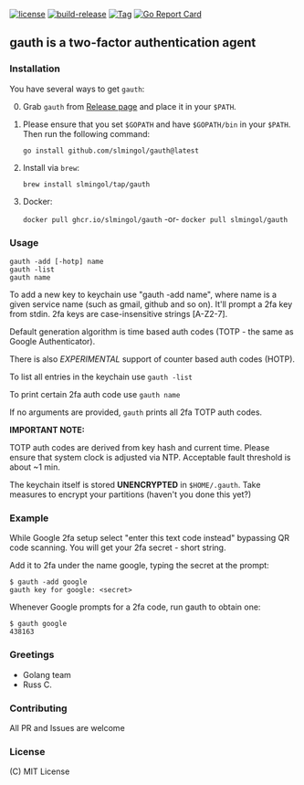 [![license](https://img.shields.io/badge/License-MIT-purple.svg)](LICENSE)
[![build-release](https://github.com/slmingol/gauth/actions/workflows/build-release.yml/badge.svg)](https://github.com/slmingol/gauth/actions/workflows/build-release.yml)
[![Tag](https://img.shields.io/github/v/tag/slmingol/gauth)](https://github.com/slmingol/gauth/tags)
[![Go Report Card](https://goreportcard.com/badge/github.com/slmingol/gauth)](https://goreportcard.com/report/github.com/slmingol/gauth)

## gauth is a two-factor authentication agent

### Installation

You have several ways to get `gauth`:

0. Grab `gauth` from [Release page](https://github.com/slmingol/gauth/releases) and place it in your `$PATH`.

1. Please ensure that you set `$GOPATH` and have `$GOPATH/bin` in your `$PATH`. Then run the following command:

	`go install github.com/slmingol/gauth@latest`

2. Install via `brew`:
 
    `brew install slmingol/tap/gauth`

3. Docker:

    `docker pull ghcr.io/slmingol/gauth`
    -or-
    `docker pull slmingol/gauth`

	
### Usage

	gauth -add [-hotp] name
	gauth -list
	gauth name

To add a new key to keychain use "gauth -add name", where name is a given service name (such as gmail, github and so on).
It'll prompt a 2fa key from stdin. 2fa keys are case-insensitive strings [A-Z2-7].

Default generation algorithm is time based auth codes (TOTP - the same as Google Authenticator).

There is also *EXPERIMENTAL* support of counter based auth codes (HOTP).

To list all entries in the keychain use `gauth -list`

To print certain 2fa auth code use `gauth name`

If no arguments are provided, `gauth` prints all 2fa TOTP auth codes.

**IMPORTANT NOTE:**

TOTP auth codes are derived from key hash and current time. Please ensure that system clock is adjusted via NTP.
Acceptable fault threshold is about ~1 min.

The keychain itself is stored **UNENCRYPTED** in `$HOME/.gauth`.
Take measures to encrypt your partitions (haven't you done this yet?)

### Example

While Google 2fa setup select "enter this text code instead" bypassing QR code scanning. You will get your 2fa secret - short string.

Add it to 2fa under the name google, typing the secret at the prompt:

	$ gauth -add google
	gauth key for google: <secret>

Whenever Google prompts for a 2fa code, run gauth to obtain one:

	$ gauth google
	438163

### Greetings
 - Golang team
 - Russ C.

### Contributing
All PR and Issues are welcome

### License
(C) MIT License
